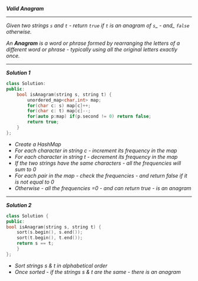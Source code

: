 ***Valid Anagram***

- - - 

*Given two strings `s` and `t` - return `true` _if_ `t` _is an anagram of_ `s`_ - and_ `false` _otherwise_.*

*An **Anagram** is a word or phrase formed by rearranging the letters of a different word or phrase - typically using all the original letters exactly once.*

- - - 

***Solution 1***

```cpp
class Solution:
public:
    bool isAnagram(string s, string t) {
        unordered_map<char,int> map;
        for(char c: s) map[c]++;
        for(char c: t) map[c]--;
        for(auto p:map) if(p.second != 0) return false;
        return true;
    }
};
```

- *Create a HashMap*
- *For each character in string c - increment its frequency in the map*
- *For each character in string t - decrement its frequency in the map*
- *If the two strings have the same characters - all the frequencies will sum to 0*
- *For each pair in the map - check the frequencies - and return false if it is not equal to 0*
- *Otherwise - all the frequencies =0 - and can return true - is an anagram*

- - - 

***Solution 2***

```cpp
class Solution { 
public: 
bool isAnagram(string s, string t) { 
	sort(s.begin(), s.end()); 
	sort(t.begin(), t.end()); 
	return s == t; 
	} 
};
```

- *Sort strings s & t in alphabetical order*
- *Once sorted - if the strings s & t are the same - there is an anagram*



